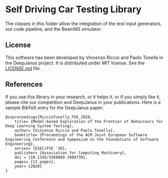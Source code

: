 # Self Driving Car Testing Library #

The classes in this folder allow the integration of the test input generators, our code pipeline, and the BeamNG simulator.

## License ##

This software has been developed by Vincenzo Riccio and Paolo Tonella in the DeepJanus project. It is distributed under MIT license. See the [LICENSE.md](/sbst_pipeline/LICENSE.mdine/LICENSE.md) file.

## References ##

If you use this library in your research, or it helps it, or if you simply like it, please cite our competition and DeepJanus in your publications. 
Here is a sample BibTeX entry for the DeepJanus paper:

```
@inproceedings{RiccioTonella_FSE_2020,
	title= {Model-based Exploration of the Frontier of Behaviours for Deep Learning System Testing},
	author= {Vincenzo Riccio and Paolo Tonella},
	booktitle= {Proceedings of the ACM Joint European Software Engineering Conference and Symposium on the Foundations of Software Engineering},
	series= {ESEC/FSE '20},
	publisher= {Association for Computing Machinery},
	doi = {10.1145/3368089.3409730},
	pages= {13 pages},
	year= {2020}
}
```
